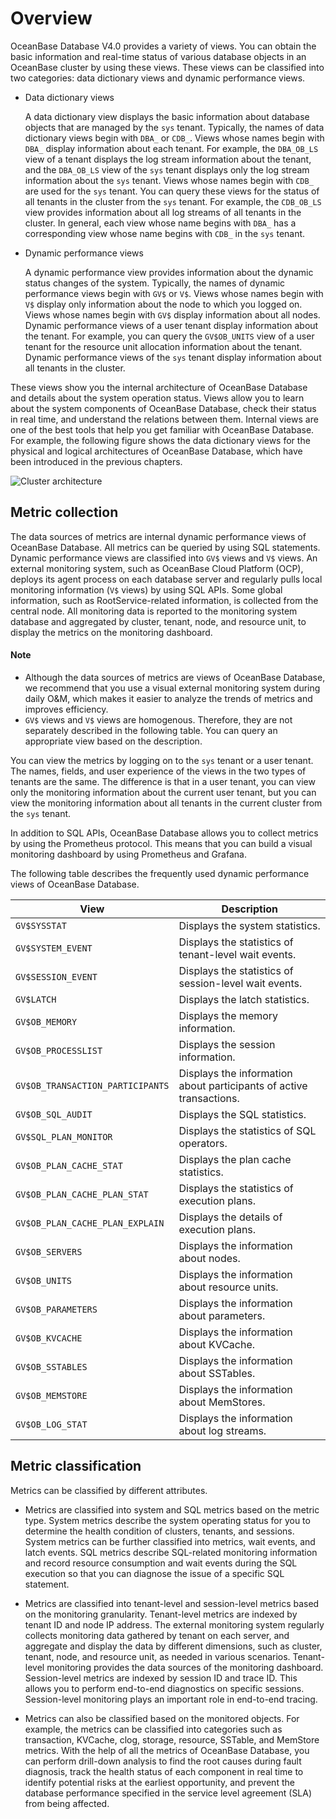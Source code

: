 # Overview

OceanBase Database V4.0 provides a variety of views. You can obtain the basic information and real-time status of various database objects in an OceanBase cluster by using these views. These views can be classified into two categories: data dictionary views and dynamic performance views.

* Data dictionary views

   A data dictionary view displays the basic information about database objects that are managed by the `sys` tenant. Typically, the names of data dictionary views begin with `DBA_` or `CDB_`. Views whose names begin with `DBA_` display information about each tenant. For example, the `DBA_OB_LS` view of a tenant displays the log stream information about the tenant, and the `DBA_OB_LS` view of the `sys` tenant displays only the log stream information about the `sys` tenant. Views whose names begin with `CDB_` are used for the `sys` tenant. You can query these views for the status of all tenants in the cluster from the `sys` tenant. For example, the `CDB_OB_LS` view provides information about all log streams of all tenants in the cluster. In general, each view whose name begins with `DBA_` has a corresponding view whose name begins with `CDB_` in the `sys` tenant.

* Dynamic performance views

   A dynamic performance view provides information about the dynamic status changes of the system. Typically, the names of dynamic performance views begin with `GV$` or `V$`. Views whose names begin with `V$` display only information about the node to which you logged on. Views whose names begin with `GV$` display information about all nodes. Dynamic performance views of a user tenant display information about the tenant. For example, you can query the `GV$OB_UNITS` view of a user tenant for the resource unit allocation information about the tenant. Dynamic performance views of the `sys` tenant display information about all tenants in the cluster.

These views show you the internal architecture of OceanBase Database and details about the system operation status. Views allow you to learn about the system components of OceanBase Database, check their status in real time, and understand the relations between them. Internal views are one of the best tools that help you get familiar with OceanBase Database. For example, the following figure shows the data dictionary views for the physical and logical architectures of OceanBase Database, which have been introduced in the previous chapters.

![Cluster architecture](https://obbusiness-private.oss-cn-shanghai.aliyuncs.com/doc/img/observer-enterprise/V4.2.1/EN_US/600.manage/700.monitor/MonitorArchitecture.png)

## Metric collection

The data sources of metrics are internal dynamic performance views of OceanBase Database. All metrics can be queried by using SQL statements. Dynamic performance views are classified into `GV$` views and `V$` views. An external monitoring system, such as OceanBase Cloud Platform (OCP), deploys its agent process on each database server and regularly pulls local monitoring information (`V$` views) by using SQL APIs. Some global information, such as RootService-related information, is collected from the central node. All monitoring data is reported to the monitoring system database and aggregated by cluster, tenant, node, and resource unit, to display the metrics on the monitoring dashboard.

<main id="notice" type='explain'>
      <h4>Note</h4>
      <ul><li>Although the data sources of metrics are views of OceanBase Database, we recommend that you use a visual external monitoring system during daily O&amp;M, which makes it easier to analyze the trends of metrics and improves efficiency. </li>
      <li><code>GV$</code> views and <code>V$</code> views are homogenous. Therefore, they are not separately described in the following table. You can query an appropriate view based on the description. </li></ul>
</main>

You can view the metrics by logging on to the `sys` tenant or a user tenant. The names, fields, and user experience of the views in the two types of tenants are the same. The difference is that in a user tenant, you can view only the monitoring information about the current user tenant, but you can view the monitoring information about all tenants in the current cluster from the `sys` tenant.

In addition to SQL APIs, OceanBase Database allows you to collect metrics by using the Prometheus protocol. This means that you can build a visual monitoring dashboard by using Prometheus and Grafana.

The following table describes the frequently used dynamic performance views of OceanBase Database.

| View | Description |
|---|---|
| `GV$SYSSTAT` | Displays the system statistics.  |
| `GV$SYSTEM_EVENT` | Displays the statistics of tenant-level wait events.  |
| `GV$SESSION_EVENT` | Displays the statistics of session-level wait events.  |
| `GV$LATCH` | Displays the latch statistics.  |
| `GV$OB_MEMORY` | Displays the memory information.  |
| `GV$OB_PROCESSLIST` | Displays the session information.  |
| `GV$OB_TRANSACTION_PARTICIPANTS` | Displays the information about participants of active transactions.  |
| `GV$OB_SQL_AUDIT` | Displays the SQL statistics.  |
| `GV$SQL_PLAN_MONITOR` | Displays the statistics of SQL operators.  |
| `GV$OB_PLAN_CACHE_STAT` | Displays the plan cache statistics.  |
| `GV$OB_PLAN_CACHE_PLAN_STAT` | Displays the statistics of execution plans.  |
| `GV$OB_PLAN_CACHE_PLAN_EXPLAIN` | Displays the details of execution plans.  |
| `GV$OB_SERVERS` | Displays the information about nodes.  |
| `GV$OB_UNITS` | Displays the information about resource units.  |
| `GV$OB_PARAMETERS` | Displays the information about parameters.  |
| `GV$OB_KVCACHE` | Displays the information about KVCache.  |
| `GV$OB_SSTABLES` | Displays the information about SSTables.  |
| `GV$OB_MEMSTORE` | Displays the information about MemStores.  |
| `GV$OB_LOG_STAT` | Displays the information about log streams.  |

## Metric classification

Metrics can be classified by different attributes.

* Metrics are classified into system and SQL metrics based on the metric type. System metrics describe the system operating status for you to determine the health condition of clusters, tenants, and sessions. System metrics can be further classified into metrics, wait events, and latch events. SQL metrics describe SQL-related monitoring information and record resource consumption and wait events during the SQL execution so that you can diagnose the issue of a specific SQL statement.

* Metrics are classified into tenant-level and session-level metrics based on the monitoring granularity. Tenant-level metrics are indexed by tenant ID and node IP address. The external monitoring system regularly collects monitoring data gathered by tenant on each server, and aggregate and display the data by different dimensions, such as cluster, tenant, node, and resource unit, as needed in various scenarios. Tenant-level monitoring provides the data sources of the monitoring dashboard. Session-level metrics are indexed by session ID and trace ID. This allows you to perform end-to-end diagnostics on specific sessions. Session-level monitoring plays an important role in end-to-end tracing.

* Metrics can also be classified based on the monitored objects. For example, the metrics can be classified into categories such as transaction, KVCache, clog, storage, resource, SSTable, and MemStore metrics. With the help of all the metrics of OceanBase Database, you can perform drill-down analysis to find the root causes during fault diagnosis, track the health status of each component in real time to identify potential risks at the earliest opportunity, and prevent the database performance specified in the service level agreement (SLA) from being affected.
